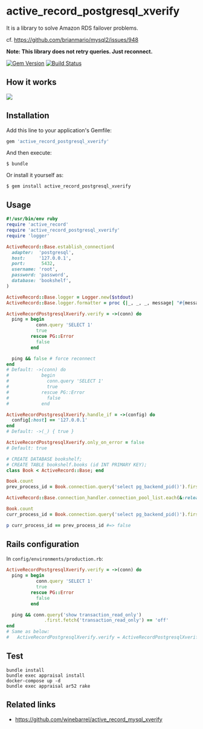 # active_record_postgresql_xverify

It is a library to solve Amazon RDS failover problems.

cf. https://github.com/brianmario/mysql2/issues/948

**Note: This library does not retry queries. Just reconnect.**

[![Gem Version](https://badge.fury.io/rb/active_record_postgresql_xverify.svg)](http://badge.fury.io/rb/active_record_postgresql_xverify)
[![Build Status](https://travis-ci.org/winebarrel/active_record_postgresql_xverify.svg?branch=master)](https://travis-ci.org/winebarrel/active_record_postgresql_xverify)

## How it works

![](https://user-images.githubusercontent.com/117768/59006968-7ce27f80-885f-11e9-9c4a-a71ecb679c9c.png)

## Installation

Add this line to your application's Gemfile:

```ruby
gem 'active_record_postgresql_xverify'
```

And then execute:

    $ bundle

Or install it yourself as:

    $ gem install active_record_postgresql_xverify

## Usage

```ruby
#!/usr/bin/env ruby
require 'active_record'
require 'active_record_postgresql_xverify'
require 'logger'

ActiveRecord::Base.establish_connection(
  adapter:  'postgresql',
  host:     '127.0.0.1',
  port:      5432,
  username: 'root',
  password: 'password',
  database: 'bookshelf',
)

ActiveRecord::Base.logger = Logger.new($stdout)
ActiveRecord::Base.logger.formatter = proc {|_, _, _, message| "#{message}\n" }

ActiveRecordPostgresqlXverify.verify = ->(conn) do
  ping = begin
           conn.query 'SELECT 1'
           true
         rescue PG::Error
           false
         end

  ping && false # force reconnect
end
# Default: ->(conn) do
#            begin
#              conn.query 'SELECT 1'
#              true
#            rescue PG::Error
#              false
#            end

ActiveRecordPostgresqlXverify.handle_if = ->(config) do
  config[:host] == '127.0.0.1'
end
# Default: ->(_) { true }

ActiveRecordPostgresqlXverify.only_on_error = false
# Default: true

# CREATE DATABASE bookshelf;
# CREATE TABLE bookshelf.books (id INT PRIMARY KEY);
class Book < ActiveRecord::Base; end

Book.count
prev_process_id = Book.connection.query('select pg_backend_pid()').first.fetch(0)

ActiveRecord::Base.connection_handler.connection_pool_list.each(&:release_connection)

Book.count
curr_process_id = Book.connection.query('select pg_backend_pid()').first.fetch(0)

p curr_process_id == prev_process_id #=> false
```

## Rails configuration

In `config/environments/production.rb`:

```ruby
ActiveRecordPostgresqlXverify.verify = ->(conn) do
  ping = begin
           conn.query 'SELECT 1'
           true
         rescue PG::Error
           false
         end

  ping && conn.query('show transaction_read_only')
              .first.fetch('transaction_read_only') == 'off'
end
# Same as below:
#   ActiveRecordPostgresqlXverify.verify = ActiveRecordPostgresqlXverify::Verifiers::AURORA_MASTER
```

## Test

```
bundle install
bundle exec appraisal install
docker-compose up -d
bundle exec appraisal ar52 rake
```

## Related links

* https://github.com/winebarrel/active_record_mysql_xverify
